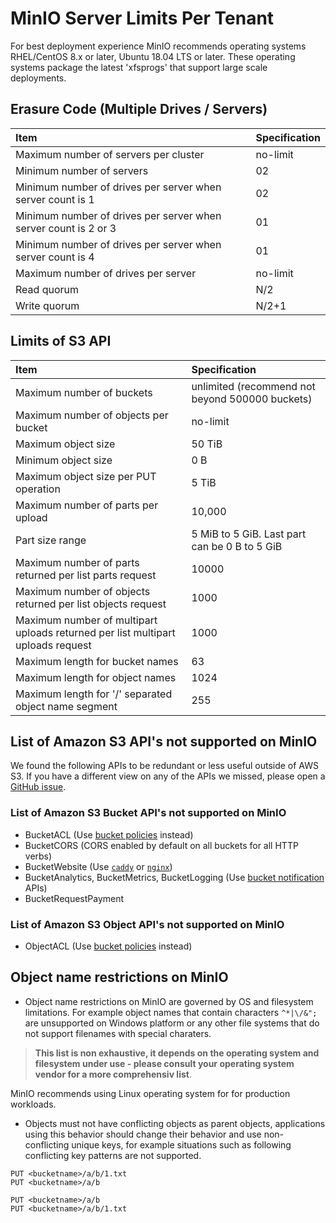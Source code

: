 # MinIO Server Limits Per Tenant

For best deployment experience MinIO recommends operating systems RHEL/CentOS 8.x or later, Ubuntu 18.04 LTS or later. These operating systems package the latest 'xfsprogs' that support large scale deployments.

## Erasure Code (Multiple Drives / Servers)

| Item                                                            | Specification |
|:----------------------------------------------------------------|:--------------|
| Maximum number of servers per cluster                           | no-limit      |
| Minimum number of servers                                       | 02            |
| Minimum number of drives per server when server count is 1      | 02            |
| Minimum number of drives per server when server count is 2 or 3 | 01            |
| Minimum number of drives per server when server count is 4      | 01            |
| Maximum number of drives per server                             | no-limit      |
| Read quorum                                                     | N/2           |
| Write quorum                                                    | N/2+1         |

## Limits of S3 API

| Item                                                                            | Specification                                   |
|:--------------------------------------------------------------------------------|:------------------------------------------------|
| Maximum number of buckets                                                       | unlimited (recommend not beyond 500000 buckets) |
| Maximum number of objects per bucket                                            | no-limit                                        |
| Maximum object size                                                             | 50 TiB                                          |
| Minimum object size                                                             | 0 B                                             |
| Maximum object size per PUT operation                                           | 5 TiB                                           |
| Maximum number of parts per upload                                              | 10,000                                          |
| Part size range                                                                 | 5 MiB to 5 GiB. Last part can be 0 B to 5 GiB   |
| Maximum number of parts returned per list parts request                         | 10000                                           |
| Maximum number of objects returned per list objects request                     | 1000                                            |
| Maximum number of multipart uploads returned per list multipart uploads request | 1000                                            |
| Maximum length for bucket names                                                 | 63                                              |
| Maximum length for object names                                                 | 1024                                            |
| Maximum length for '/' separated object name segment                            | 255                                             |

## List of Amazon S3 API's not supported on MinIO

We found the following APIs to be redundant or less useful outside of AWS S3. If you have a different view on any of the APIs we missed, please open a [GitHub issue](https://github.com/infobsmi/b33s/issues).

### List of Amazon S3 Bucket API's not supported on MinIO

- BucketACL (Use [bucket policies](https://min.io/docs/minio/linux/administration/identity-access-management/policy-based-access-control.html) instead)
- BucketCORS (CORS enabled by default on all buckets for all HTTP verbs)
- BucketWebsite (Use [`caddy`](https://github.com/caddyserver/caddy) or [`nginx`](https://www.nginx.com/resources/wiki/))
- BucketAnalytics, BucketMetrics, BucketLogging (Use [bucket notification](https://min.io/docs/minio/linux/administration/monitoring/bucket-notifications.html) APIs)
- BucketRequestPayment

### List of Amazon S3 Object API's not supported on MinIO

- ObjectACL (Use [bucket policies](https://min.io/docs/minio/linux/administration/identity-access-management/policy-based-access-control.html) instead)

## Object name restrictions on MinIO

- Object name restrictions on MinIO are governed by OS and filesystem limitations. For example object names that contain characters `^*|\/&";` are unsupported on Windows platform or any other file systems that do not support filenames with special charaters.

> **This list is non exhaustive, it depends on the operating system and filesystem under use - please consult your operating system vendor for a more comprehensiv list**.

MinIO recommends using Linux operating system for for production workloads.

- Objects must not have conflicting objects as parent objects, applications using this behavior should change their behavior and use non-conflicting unique keys, for example situations such as following conflicting key patterns are not supported.

```
PUT <bucketname>/a/b/1.txt
PUT <bucketname>/a/b
```

```
PUT <bucketname>/a/b
PUT <bucketname>/a/b/1.txt
```
